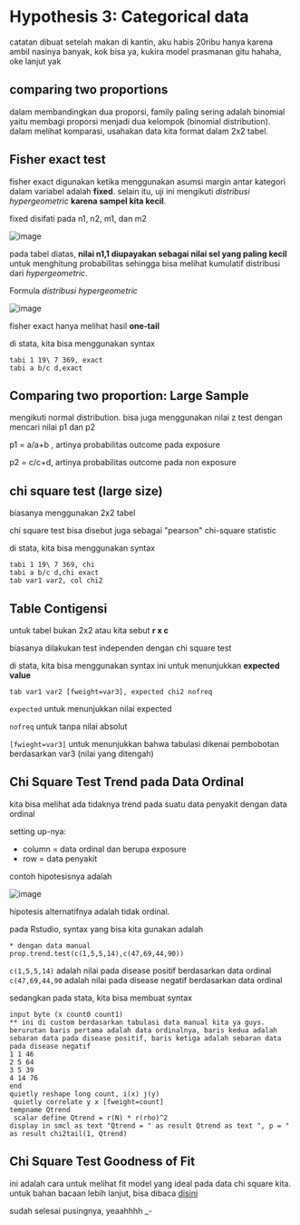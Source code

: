 # Hypothesis 3: Categorical data
catatan dibuat setelah makan di kantin, aku habis 20ribu hanya karena ambil nasinya banyak, kok bisa ya, kukira model prasmanan gitu hahaha, oke lanjut yak

## comparing two proportions
dalam membandingkan dua proporsi, family paling sering adalah binomial yaitu membagi proporsi menjadi dua kelompok (binomial distribution). dalam melihat komparasi, usahakan data kita format dalam 2x2 tabel.

## Fisher exact test
fisher exact digunakan ketika menggunakan asumsi margin antar kategori dalam variabel adalah **fixed**. selain itu, uji ini mengikuti _distribusi hypergeometric_ **karena sampel kita kecil**.

fixed disifati pada n1, n2, m1, dan m2

![image](https://github.com/user-attachments/assets/33077a6a-e7fa-46ff-9fb3-d3eaf2b4221d)

pada tabel diatas, **nilai n1,1 diupayakan sebagai nilai sel yang paling kecil** untuk menghitung probabilitas sehingga bisa melihat kumulatif distribusi dari _hypergeometric_.

Formula _distribusi hypergeometric_

![image](https://github.com/user-attachments/assets/6af502bd-2dd9-4cbf-8849-9050c640d2f3)

fisher exact hanya melihat hasil **one-tail**

di stata, kita bisa menggunakan syntax
```
tabi 1 19\ 7 369, exact
tabi a b/c d,exact
```

## Comparing two proportion: Large Sample
mengikuti normal distribution. bisa juga menggunakan nilai z test dengan mencari nilai p1 dan p2

p1 = a/a+b , artinya probabilitas outcome pada exposure

p2 = c/c+d, artinya probabilitas outcome pada non exposure

## chi square test (large size)

biasanya menggunakan 2x2 tabel

chi square test bisa disebut juga sebagai "pearson" chi-square statistic

di stata, kita bisa menggunakan syntax
```
tabi 1 19\ 7 369, chi
tabi a b/c d,chi exact
tab var1 var2, col chi2
```

## Table Contigensi
untuk tabel bukan 2x2 atau kita sebut **r x c**

biasanya dilakukan test independen dengan chi square test

di stata, kita bisa menggunakan syntax ini untuk menunjukkan **expected value**
```
tab var1 var2 [fweight=var3], expected chi2 nofreq
```

`expected` untuk menunjukkan nilai expected

`nofreq` untuk tanpa nilai absolut

`[fwieght=var3]` untuk menunjukkan bahwa tabulasi dikenai pembobotan berdasarkan var3 (nilai yang ditengah)

## Chi Square Test Trend pada Data Ordinal

kita bisa melihat ada tidaknya trend pada suatu data penyakit dengan data ordinal

setting up-nya:
- column = data ordinal dan berupa exposure
- row = data penyakit

contoh hipotesisnya adalah

![image](https://github.com/user-attachments/assets/a8c48c3d-12e2-478c-bfac-1eab1fb2a6bc)

hipotesis alternatifnya adalah tidak ordinal.

pada Rstudio, syntax yang bisa kita gunakan adalah
```
* dengan data manual
prop.trend.test(c(1,5,5,14),c(47,69,44,90))
```

`c(1,5,5,14)` adalah nilai pada disease positif berdasarkan data ordinal
`c(47,69,44,90` adalah nilai pada disease negatif berdasarkan data ordinal

sedangkan pada stata, kita bisa membuat syntax
```
input byte (x count0 count1)
** ini di custom berdasarkan tabulasi data manual kita ya guys. berurutan baris pertama adalah data ordinalnya, baris kedua adalah sebaran data pada disease positif, baris ketiga adalah sebaran data pada disease negatif
1 1 46
2 5 64
3 5 39
4 14 76
end
quietly reshape long count, i(x) j(y)
 quietly correlate y x [fweight=count]
tempname Qtrend
 scalar define Qtrend = r(N) * r(rho)^2
display in smcl as text "Qtrend = " as result Qtrend as text ", p = " as result chi2tail(1, Qtrend)
```

## Chi Square Test Goodness of Fit

ini adalah cara untuk melihat fit model yang ideal pada data chi square kita. untuk bahan bacaan lebih lanjut, bisa dibaca [disini](https://stats.libretexts.org/Bookshelves/Applied_Statistics/Mikes_Biostatistics_Book_(Dohm)/09%3A_Categorical_Data/9.1%3A_Chi-square_test_and_goodness_of_fit)

sudah selesai pusingnya, yeaahhhh _-
